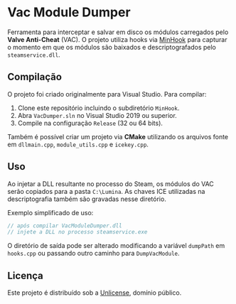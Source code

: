 # Vac Module Dumper

Ferramenta para interceptar e salvar em disco os módulos carregados pelo **Valve Anti-Cheat** (VAC). O projeto utiliza hooks via [MinHook](https://github.com/TsudaKageyu/minhook) para capturar o momento em que os módulos são baixados e descriptografados pelo `steamservice.dll`.

## Compilação

O projeto foi criado originalmente para Visual Studio. Para compilar:

1. Clone este repositório incluindo o subdiretório `MinHook`.
2. Abra `VacDumper.sln` no Visual Studio 2019 ou superior.
3. Compile na configuração `Release` (32 ou 64 bits).

Também é possível criar um projeto via **CMake** utilizando os arquivos fonte em `dllmain.cpp`, `module_utils.cpp` e `icekey.cpp`.

## Uso

Ao injetar a DLL resultante no processo do Steam, os módulos do VAC serão copiados para a pasta `C:\Lumina`. As chaves ICE utilizadas na descriptografia também são gravadas nesse diretório.

Exemplo simplificado de uso:

```cpp
// após compilar VacModuleDumper.dll
// injete a DLL no processo steamservice.exe
```

O diretório de saída pode ser alterado modificando a variável `dumpPath` em `hooks.cpp` ou passando outro caminho para `DumpVacModule`.

## Licença

Este projeto é distribuído sob a [Unlicense](LICENSE), domínio público.
